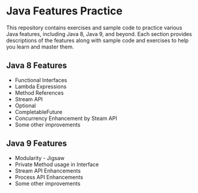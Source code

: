 # Java Features Practice

This repository contains exercises and sample code to practice various Java features, including Java 8, Java 9, and beyond. Each section provides descriptions of the features along with sample code and exercises to help you learn and master them.

## Java 8 Features

- Functional Interfaces
- Lambda Expressions
- Method References
- Stream API
- Optional
- CompletableFuture
- Concurrency Enhancement by Steam API
- Some other improvements


## Java 9 Features

- Modularity - Jigsaw
- Private Method usage in Interface
- Stream API Enhancements
- Process API Enhancements
- Some other improvements

